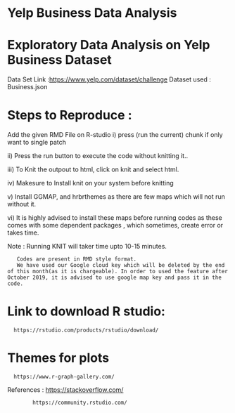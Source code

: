 # Yelp Business Data Analysis

# Exploratory Data Analysis on Yelp Business Dataset

Data Set Link :https://www.yelp.com/dataset/challenge
Dataset used : Business.json

# Steps to Reproduce :

Add the given RMD File on R-studio 
i) press (run the current) chunk if only want to single patch

ii) Press the run button to execute the code without knitting it..

iii) To Knit the outpout to html, click on knit and select html.

iv) Makesure to Install knit on your system before knitting 

v) Install GGMAP, and hrbrthemes as there are few maps which will not run without it.

vi) It is highly advised to install these maps before running codes as these comes with some dependent packages , which sometimes, create error or takes time.

Note : Running KNIT will taker time upto 10-15 minutes.

       Codes are present in RMD style format.
       We have used our Google cloud key which will be deleted by the end of this month(as it is chargeable). In order to used the feature after October 2019, it is advised to use google map key and pass it in the code.
       
# Link to download R studio: 
      https://rstudio.com/products/rstudio/download/
      
# Themes for plots
      https://www.r-graph-gallery.com/
      
 References : https://stackoverflow.com/
 
            https://community.rstudio.com/
      



